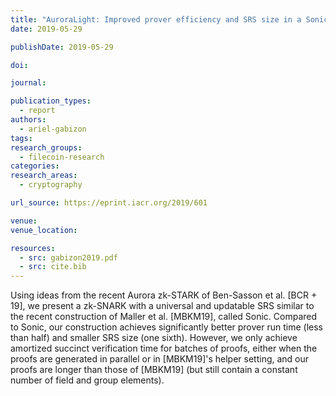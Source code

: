 ```yaml
---
title: "AuroraLight: Improved prover efficiency and SRS size in a Sonic-like system"
date: 2019-05-29

publishDate: 2019-05-29

doi:

journal:

publication_types:
  - report
authors:
  - ariel-gabizon
tags:
research_groups:
  - filecoin-research
categories:
research_areas:
  - cryptography

url_source: https://eprint.iacr.org/2019/601

venue:
venue_location:

resources:
  - src: gabizon2019.pdf
  - src: cite.bib
---
```

Using ideas from the recent Aurora zk-STARK of Ben-Sasson et al. [BCR + 19], we present a zk-SNARK with a universal and updatable SRS similar to the recent construction of Maller et al. [MBKM19], called Sonic. Compared to Sonic, our construction achieves significantly better prover run time (less than half) and smaller SRS size (one sixth). However, we only achieve amortized succinct verification time for batches of proofs, either when the proofs are generated in parallel or in [MBKM19]'s helper setting, and our proofs are longer than those of [MBKM19] (but still contain a constant number of field and group elements).
